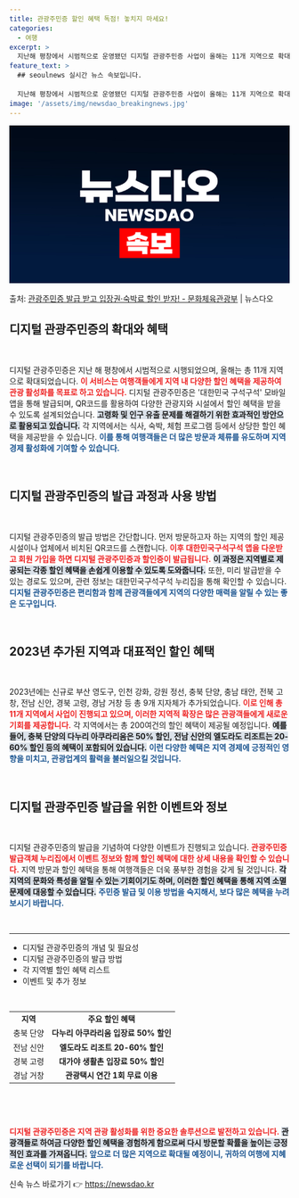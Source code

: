 ```yaml
---
title: 관광주민증 할인 혜택 독점! 놓치지 마세요!
categories:
  - 여행
excerpt: >
  지난해 평창에서 시범적으로 운영됐던 디지털 관광주민증 사업이 올해는 11개 지역으로 확대돼 보다 많은 지역에…
feature_text: >
  ## seoulnews 실시간 뉴스 속보입니다.

  지난해 평창에서 시범적으로 운영됐던 디지털 관광주민증 사업이 올해는 11개 지역으로 확대돼 보다 많은 지역에…
image: '/assets/img/newsdao_breakingnews.jpg'
---
```


![뉴스다오 속보](/assets/img/newsdao_breakingnews.jpg)

<p>출처: <a href="https://newsdao.kr/2224" rel="dofollow">관광주민증 발급 받고 입장권·숙박료 할인 받자! - 문화체육관광부</a> | 뉴스다오</p>

<h2 data-ke-size="size26">디지털 관광주민증의 확대와 혜택</h2>

<p data-ke-size="size16">&nbsp;</p>
디지털 관광주민증은 지난 해 평창에서 시범적으로 시행되었으며, 올해는 총 11개 지역으로 확대되었습니다. <b><span style="color: #ee2323;">이 서비스는 여행객들에게 지역 내 다양한 할인 혜택을 제공하여 관광 활성화를 목표로 하고 있습니다.</span></b> 디지털 관광주민증은 '대한민국 구석구석' 모바일 앱을 통해 발급되며, QR코드를 활용하여 다양한 관광지와 시설에서 할인 혜택을 받을 수 있도록 설계되었습니다. <b><span style="background-color: #21538527;">고령화 및 인구 유출 문제를 해결하기 위한 효과적인 방안으로 활용되고 있습니다.</span></b> 각 지역에서는 식사, 숙박, 체험 프로그램 등에서 상당한 할인 혜택을 제공받을 수 있습니다. <b><span style="color: #1a5490;">이를 통해 여행객들은 더 많은 방문과 체류를 유도하며 지역 경제 활성화에 기여할 수 있습니다.</span></b>

<p data-ke-size="size16">&nbsp;</p>

<h2 data-ke-size="size26">디지털 관광주민증의 발급 과정과 사용 방법</h2>

<p data-ke-size="size16">&nbsp;</p>
디지털 관광주민증의 발급 방법은 간단합니다. 먼저 방문하고자 하는 지역의 할인 제공 시설이나 업체에서 비치된 QR코드를 스캔합니다. <b><span style="color: #ee2323;">이후 대한민국구석구석 앱을 다운받고 회원 가입을 하면 디지털 관광주민증과 할인증이 발급됩니다.</span></b> <b><span style="background-color: #21538527;">이 과정은 지역별로 제공되는 각종 할인 혜택을 손쉽게 이용할 수 있도록 도와줍니다.</span></b> 또한, 미리 발급받을 수 있는 경로도 있으며, 관련 정보는 대한민국구석구석 누리집을 통해 확인할 수 있습니다. <b><span style="color: #1a5490;">디지털 관광주민증은 편리함과 함께 관광객들에게 지역의 다양한 매력을 알릴 수 있는 좋은 도구입니다.</span></b>

<p data-ke-size="size16">&nbsp;</p>

<h2 data-ke-size="size26">2023년 추가된 지역과 대표적인 할인 혜택</h2>

<p data-ke-size="size16">&nbsp;</p>
2023년에는 신규로 부산 영도구, 인천 강화, 강원 정선, 충북 단양, 충남 태안, 전북 고창, 전남 신안, 경북 고령, 경남 거창 등 총 9개 지자체가 추가되었습니다. <b><span style="color: #ee2323;">이로 인해 총 11개 지역에서 사업이 진행되고 있으며, 이러한 지역적 확장은 많은 관광객들에게 새로운 기회를 제공합니다.</span></b> 각 지역에서는 총 200여건의 할인 혜택이 제공될 예정입니다. <b><span style="background-color: #21538527;">예를 들어, 충북 단양의 다누리 아쿠라리움은 50% 할인, 전남 신안의 엘도라도 리조트는 20-60% 할인 등의 혜택이 포함되어 있습니다.</span></b> <b><span style="color: #1a5490;">이런 다양한 혜택은 지역 경제에 긍정적인 영향을 미치고, 관광업계의 활력을 불러일으킬 것입니다.</span></b>

<p data-ke-size="size16">&nbsp;</p>

<h2 data-ke-size="size26">디지털 관광주민증 발급을 위한 이벤트와 정보</h2>

<p data-ke-size="size16">&nbsp;</p>
디지털 관광주민증의 발급을 기념하여 다양한 이벤트가 진행되고 있습니다. <b><span style="color: #ee2323;">관광주민증 발급객체 누리집에서 이벤트 정보와 함께 할인 혜택에 대한 상세 내용을 확인할 수 있습니다.</span></b> 지역 방문과 할인 혜택을 통해 여행객들은 더욱 풍부한 경험을 갖게 될 것입니다. <b><span style="background-color: #21538527;">각 지역의 문화와 특성을 알릴 수 있는 기회이기도 하며, 이러한 할인 혜택을 통해 지역 소멸 문제에 대응할 수 있습니다.</span></b> <b><span style="color: #1a5490;">주민증 발급 및 이용 방법을 숙지해서, 보다 많은 혜택을 누려보시기 바랍니다.</span></b>

<p data-ke-size="size16">&nbsp;</p>

<hr />

<ul>
    <li>디지털 관광주민증의 개념 및 필요성</li>
    <li>디지털 관광주민증의 발급 방법</li>
    <li>각 지역별 할인 혜택 리스트</li>
    <li>이벤트 및 추가 정보</li>
</ul>

<p data-ke-size="size16">&nbsp;</p>

<table>
    <tr>
        <td style="text-align: center; height: 17px;"><b>지역</b></td>
        <td style="text-align: center; height: 17px;"><b>주요 할인 혜택</b></td>
    </tr>
    <tr>
        <td style="text-align: center; height: 17px;">충북 단양</td>
        <td style="text-align: center; height: 17px;"><b>다누리 아쿠라리움 입장료 50% 할인</b></td>
    </tr>
    <tr>
        <td style="text-align: center; height: 17px;">전남 신안</td>
        <td style="text-align: center; height: 17px;"><b>엘도라도 리조트 20-60% 할인</b></td>
    </tr>
    <tr>
        <td style="text-align: center; height: 17px;">경북 고령</td>
        <td style="text-align: center; height: 17px;"><b>대가야 생활촌 입장료 50% 할인</b></td>
    </tr>
    <tr>
        <td style="text-align: center; height: 17px;">경남 거창</td>
        <td style="text-align: center; height: 17px;"><b>관광택시 연간 1회 무료 이용</b></td>
    </tr>
</table>

<p data-ke-size="size16">&nbsp;</p>

<p data-ke-size="size16">&nbsp;</p>

<b><span style="color: #ee2323;">디지털 관광주민증은 지역 관광 활성화를 위한 중요한 솔루션으로 발전하고 있습니다.</span></b> <b><span style="background-color: #21538527;">관광객들로 하여금 다양한 할인 혜택을 경험하게 함으로써 다시 방문할 확률을 높이는 긍정적인 효과를 가져옵니다.</span></b> <b><span style="color: #1a5490;">앞으로 더 많은 지역으로 확대될 예정이니, 귀하의 여행에 지혜로운 선택이 되기를 바랍니다.</span></b> 

신속 뉴스 바로가기 👉 <a href="https://newsdao.kr" rel="dofollow">https://newsdao.kr</a>


